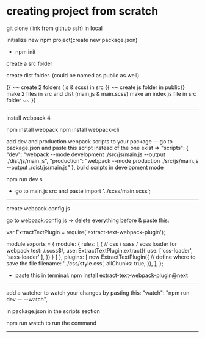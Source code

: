 # creating project from scratch
git clone (link from github ssh) in local

initialize new npm project(create new package.json)

- npm init

create a src folder

create dist folder. (could be named as public as well)

{{ ~~ create 2 folders (js & scss) in src
{{ ~~ create js folder in public}}  
make 2 files in src and dist (main,js & main.scss)
make an index.js file in src folder ~~ }}
____________________________________________________________

install webpack 4

npm install webpack
npm install webpack-cli

 add dev and production webpack scripts to your package
-- go to package.json and paste this script instead of the one exist  =>  "scripts": {
    "dev": "webpack --mode development ./src/js/main.js --output ./dist/js/main.js",
    "production": "webpack --mode production ./src/js/main.js --output ./dist/js/main.js"
  },
  build scripts in development mode

  npm run dev
s
  - go to main.js src and paste  import '../scss/main.scss';
  ____________________________________________________
create webpack.config.js

  go to webpack.config.js => delete everything before & paste this:

  var ExtractTextPlugin = require('extract-text-webpack-plugin');

module.exports = {
  module: {
      rules: [
          { // css / sass / scss loader for webpack
              test: /\.scss$/,
              use: ExtractTextPlugin.extract({
                  use: ['css-loader', 'sass-loader' ],
              })
          }
      ]
  },
  plugins: [
      new ExtractTextPlugin({ // define where to save the file
          filename: '../css/style.css',
          allChunks: true,
      }),
  ],
};


 - paste this in terminal: npm install extract-text-webpack-plugin@next
_________________________________________________________________________
add a watcher to watch your changes by pasting this:
 "watch": "npm run dev -- --watch",

 in package.json in the scripts section 

 npm run watch to run the command
 _____________________________________________________________________